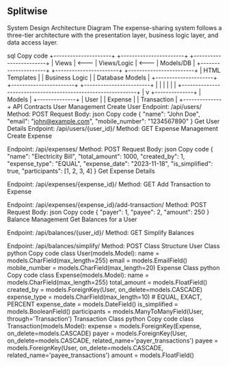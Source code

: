 ## Splitwise
System Design
Architecture Diagram
The expense-sharing system follows a three-tier architecture with the presentation layer, business logic layer, and data access layer.

sql
Copy code
   +---------------------+        +-----------------------+        +------------------------+
   |      Views          |  <---  |      Views/Logic      |  <---  |       Models/DB         |
   +---------------------+        +-----------------------+        +------------------------+
   |   HTML Templates    |        |    Business Logic     |        |   Database Models      |
   +---------------------+        +-----------------------+        +------------------------+
             |                             |                                 |
             |                             |                                 |
             +-------------------------------------------------------------+
                                           |
                                           v
                                    +--------------+
                                    |    Models    |
                                    +--------------+
                                    | User         |
                                    | Expense      |
                                    | Transaction  |
                                    +--------------+
API Contracts
User Management
Create User
Endpoint: /api/users/
Method: POST
Request Body:
json
Copy code
{
  "name": "John Doe",
  "email": "john@example.com",
  "mobile_number": "1234567890"
}
Get User Details
Endpoint: /api/users/{user_id}/
Method: GET
Expense Management
Create Expense

Endpoint: /api/expenses/
Method: POST
Request Body:
json
Copy code
{
  "name": "Electricity Bill",
  "total_amount": 1000,
  "created_by": 1,
  "expense_type": "EQUAL",
  "expense_date": "2023-11-18",
  "is_simplified": true,
  "participants": [1, 2, 3, 4]
}
Get Expense Details

Endpoint: /api/expenses/{expense_id}/
Method: GET
Add Transaction to Expense

Endpoint: /api/expenses/{expense_id}/add-transaction/
Method: POST
Request Body:
json
Copy code
{
  "payer": 1,
  "payee": 2,
  "amount": 250
}
Balance Management
Get Balances for a User

Endpoint: /api/balances/{user_id}/
Method: GET
Simplify Balances

Endpoint: /api/balances/simplify/
Method: POST
Class Structure
User Class
python
Copy code
class User(models.Model):
    name = models.CharField(max_length=255)
    email = models.EmailField()
    mobile_number = models.CharField(max_length=20)
Expense Class
python
Copy code
class Expense(models.Model):
    name = models.CharField(max_length=255)
    total_amount = models.FloatField()
    created_by = models.ForeignKey(User, on_delete=models.CASCADE)
    expense_type = models.CharField(max_length=10)  # EQUAL, EXACT, PERCENT
    expense_date = models.DateField()
    is_simplified = models.BooleanField()
    participants = models.ManyToManyField(User, through='Transaction')
Transaction Class
python
Copy code
class Transaction(models.Model):
    expense = models.ForeignKey(Expense, on_delete=models.CASCADE)
    payer = models.ForeignKey(User, on_delete=models.CASCADE, related_name='payer_transactions')
    payee = models.ForeignKey(User, on_delete=models.CASCADE, related_name='payee_transactions')
    amount = models.FloatField()
